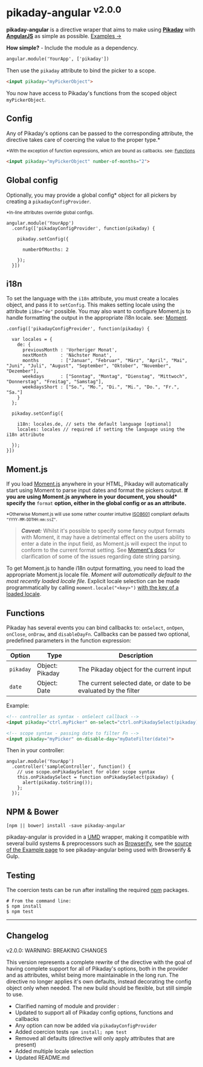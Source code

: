 # __pikaday-angular__ <sup>v2.0.0 </sup>
__pikaday-angular__ is a directive wraper that aims to make using __[Pikaday](https://github.com/dbushell/Pikaday)__ with __[AngularJS](https://angularjs.org/)__ as simple as possible. [Examples &#8594;](http://nverba.github.io/pikaday-angular/)

__How simple?__  -  Include the module as a dependency.

```HTML
angular.module('YourApp', ['pikaday'])
```

Then use the `pikaday` attribute to bind the picker to a scope.

```HTML
<input pikaday="myPickerObject">
```
You now have access to Pikaday's functions from the scoped object `myPickerObject`.

## Config

Any of Pikaday's options can be passed to the corresponding attribute, the directive takes care of coercing the value to the proper type.*

<sub> *With the exception of function expressions, which are bound as callbacks. see: [Functions](#functions) </sub>

```HTML
<input pikaday="myPickerObject" number-of-months="2">
```

## Global config

Optionally, you may provide a global config* object for all pickers by creating a `pikadayConfigProvider`.

<sub> *In-line attributes override global configs.</sub>

```JS
angular.module('YourApp')
  .config(['pikadayConfigProvider', function(pikaday) {

    pikaday.setConfig({

      numberOfMonths: 2

    });
  }])
```

## i18n

To set the language with the `i18n` attribute, you must create a locales object, and pass it to `setConfig`. This makes setting locale using the attribute `i18n="de"` possible. You may also want to configure Moment.js to handle formatting the output in the appropriate i18n locale. see: [Moment](#momentjs).

```JS
.config(['pikadayConfigProvider', function(pikaday) {

  var locales = {
    de: {
      previousMonth : 'Vorheriger Monat',
      nextMonth     : 'Nächster Monat',
      months        : ["Januar", "Februar", "März", "April", "Mai", "Juni", "Juli", "August", "September", "Oktober", "November", "Dezember"],
      weekdays      : ["Sonntag", "Montag", "Dienstag", "Mittwoch", "Donnerstag", "Freitag", "Samstag"],
      weekdaysShort : ["So.", "Mo.", "Di.", "Mi.", "Do.", "Fr.", "Sa."]
    }
  };

  pikaday.setConfig({

    i18n: locales.de, // sets the default language [optional]
    locales: locales // required if setting the language using the i18n attribute

  });
}])
```
## <a name="momentjs"></a>Moment.js
If you load [Moment.js](http://momentjs.com/) anywhere in your HTML, Pikaday will automatically start using Moment to parse input dates and format the pickers output. __If you are using Moment.js anywhere in your document, you should* specify the__ `format` __option, either in the global config or as an attribute.__

<sub> *Otherwise Moment.js will use some rather counter intuitive  [ISO8601](http://en.wikipedia.org/wiki/ISO_8601) compliant defaults `"YYYY-MM-DDTHH:mm:ssZ"`.</sub>

> ___Caveat:___ Whilst it's possible to specify some fancy output formats with Moment, it may have a detrimental effect on the users ability to enter a date in the input field, as Moment.js will expect the input to conform to the current format setting. See [Moment's docs](http://momentjs.com/docs/#/parsing/string/) for clarification of some of the issues regarding date string parsing.

To get Moment.js to handle i18n output formatting, you need to load the appropriate Moment.js locale file. _Moment will automatically default to the most recently loaded locale file_. Explicit locale selection can be made programmatically by calling `moment.locale("<key>")` [with the key of a loaded locale](http://momentjs.com/docs/#/i18n/instance-locale/).

## <a name="functions"></a>Functions

Pikaday has several events you can bind callbacks to: `onSelect`, `onOpen`, `onClose`, `onDraw`, and `disableDayFn`. Callbacks can be passed two optional, predefined parameters in the function expression:

Option        | Type            | Description
------------- | -------------   | ------------
`pikaday`     | Object: Pikaday | The Pikaday object for the current input
`date`        | Object: Date    | The current selected date, or date to be evaluated by the filter

Example:
```HTML
<!-- controller as syntax - onSelect callback -->
<input pikaday="ctrl.myPicker" on-select="ctrl.onPikadaySelect(pikaday)">

<!-- scope syntax - passing date to filter Fn -->
<input pikaday="myPicker" on-disable-day="myDateFilter(date)">

```
Then in your controller:
```
angular.module('YourApp')
  .controller('sampleController', function() {
    // use scope.onPikadaySelect for older scope syntax
    this.onPikadaySelect = function onPikadaySelect(pikaday) {
      alert(pikaday.toString());
    };
  });
```

## NPM & Bower

```
[npm || bower] install -save pikaday-angular
```

pikaday-angular is provided in a [UMD](https://github.com/umdjs/umd) wrapper, making it compatible with several build systems & preprocessors such as [Browserify](http://browserify.org/), see the [source of the Example page](https://github.com/nverba/pikaday-angular/tree/gh-pages) to see pikaday-angular being used with Browserify & Gulp.

## Testing

The coercion tests can be run after installing the required [npm](https://www.npmjs.com/) packages.
```
# From the command line:
$ npm install
$ npm test
```
----------


## Changelog

v2.0.0: WARNING: BREAKING CHANGES

This version represents a complete rewrite of the directive with the goal of having complete support for all of Pikaday's options, both in the provider and as attributes, whilst being more maintainable in the long run. The directive no longer applies it's own defaults, instead decorating the config object only when needed. The new build should be flexible, but still simple to use.

 - Clarified naming of module and provider :
 - Updated to support all of Pikaday config options, functions and callbacks
 - Any option can now be added via `pikadayConfigProvider`
 - Added coercion tests `npm install; npm test`
 - Removed all defaults (directive will only apply attributes that are present)
 - Added multiple locale selection
 - Updated README.md


